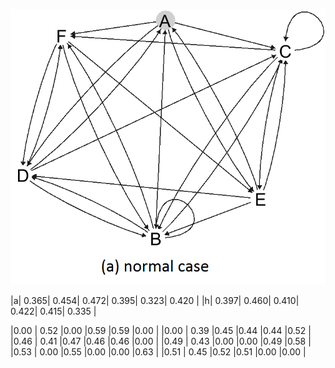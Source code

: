 ![alt tag](https://raw.githubusercontent.com/tronghoa/EdgeWeightingHITS/master/Main%20Example/ex1.png)

|a| 0.365| 0.454| 0.472| 0.395| 0.323| 0.420 |
|h| 0.397| 0.460| 0.410| 0.422| 0.415| 0.335 |


|0.00 | 0.52 |0.00 |0.59 |0.59 |0.00 |
|0.00 | 0.39 |0.45 |0.44 |0.44 |0.52 |
|0.46 | 0.41 |0.47 |0.46 |0.46 |0.00 |
|0.49 | 0.43 |0.00 |0.00 |0.49 |0.58 |
|0.53 | 0.00 |0.55 |0.00 |0.00 |0.63 |
|0.51 | 0.45 |0.52 |0.51 |0.00 |0.00 |
